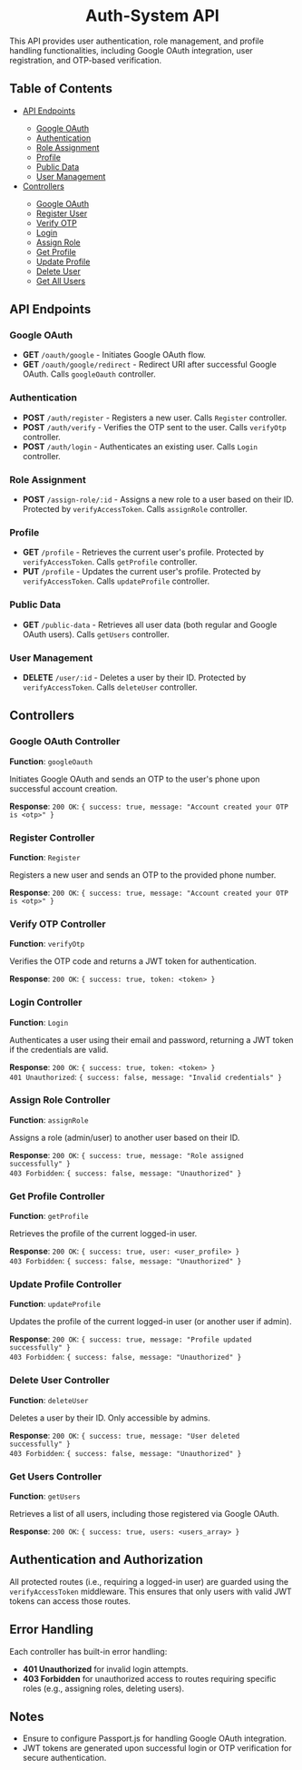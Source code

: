 <h1 align="center">Auth-System API</h1>

<p>This API provides user authentication, role management, and profile handling functionalities, including Google OAuth integration, user registration, and OTP-based verification.</p>

<h2>Table of Contents</h2>
<ul>
    <li><a href="#api-endpoints">API Endpoints</a></li>
    <ul>
        <li><a href="#google-oauth">Google OAuth</a></li>
        <li><a href="#authentication">Authentication</a></li>
        <li><a href="#role-assignment">Role Assignment</a></li>
        <li><a href="#profile">Profile</a></li>
        <li><a href="#public-data">Public Data</a></li>
        <li><a href="#user-management">User Management</a></li>
    </ul>
    <li><a href="#controllers">Controllers</a></li>
    <ul>
        <li><a href="#google-oauth-controller">Google OAuth</a></li>
        <li><a href="#register-controller">Register User</a></li>
        <li><a href="#verify-otp-controller">Verify OTP</a></li>
        <li><a href="#login-controller">Login</a></li>
        <li><a href="#assign-role-controller">Assign Role</a></li>
        <li><a href="#get-profile-controller">Get Profile</a></li>
        <li><a href="#update-profile-controller">Update Profile</a></li>
        <li><a href="#delete-user-controller">Delete User</a></li>
        <li><a href="#get-users-controller">Get All Users</a></li>
    </ul>
</ul>

<h2 id="api-endpoints">API Endpoints</h2>

<h3 id="google-oauth">Google OAuth</h3>
<ul>
    <li><strong>GET</strong> <code>/oauth/google</code> - Initiates Google OAuth flow.</li>
    <li><strong>GET</strong> <code>/oauth/google/redirect</code> - Redirect URI after successful Google OAuth. Calls <code>googleOauth</code> controller.</li>
</ul>

<h3 id="authentication">Authentication</h3>
<ul>
    <li><strong>POST</strong> <code>/auth/register</code> - Registers a new user. Calls <code>Register</code> controller.</li>
    <li><strong>POST</strong> <code>/auth/verify</code> - Verifies the OTP sent to the user. Calls <code>verifyOtp</code> controller.</li>
    <li><strong>POST</strong> <code>/auth/login</code> - Authenticates an existing user. Calls <code>Login</code> controller.</li>
</ul>

<h3 id="role-assignment">Role Assignment</h3>
<ul>
    <li><strong>POST</strong> <code>/assign-role/:id</code> - Assigns a new role to a user based on their ID. Protected by <code>verifyAccessToken</code>. Calls <code>assignRole</code> controller.</li>
</ul>

<h3 id="profile">Profile</h3>
<ul>
    <li><strong>GET</strong> <code>/profile</code> - Retrieves the current user's profile. Protected by <code>verifyAccessToken</code>. Calls <code>getProfile</code> controller.</li>
    <li><strong>PUT</strong> <code>/profile</code> - Updates the current user's profile. Protected by <code>verifyAccessToken</code>. Calls <code>updateProfile</code> controller.</li>
</ul>

<h3 id="public-data">Public Data</h3>
<ul>
    <li><strong>GET</strong> <code>/public-data</code> - Retrieves all user data (both regular and Google OAuth users). Calls <code>getUsers</code> controller.</li>
</ul>

<h3 id="user-management">User Management</h3>
<ul>
    <li><strong>DELETE</strong> <code>/user/:id</code> - Deletes a user by their ID. Protected by <code>verifyAccessToken</code>. Calls <code>deleteUser</code> controller.</li>
</ul>

<h2 id="controllers">Controllers</h2>

<h3 id="google-oauth-controller">Google OAuth Controller</h3>
<p><strong>Function</strong>: <code>googleOauth</code></p>
<p>Initiates Google OAuth and sends an OTP to the user's phone upon successful account creation.</p>
<p><strong>Response</strong>: <code>200 OK</code>: <code>{ success: true, message: "Account created your OTP is &lt;otp&gt;" }</code></p>

<h3 id="register-controller">Register Controller</h3>
<p><strong>Function</strong>: <code>Register</code></p>
<p>Registers a new user and sends an OTP to the provided phone number.</p>
<p><strong>Response</strong>: <code>200 OK</code>: <code>{ success: true, message: "Account created your OTP is &lt;otp&gt;" }</code></p>

<h3 id="verify-otp-controller">Verify OTP Controller</h3>
<p><strong>Function</strong>: <code>verifyOtp</code></p>
<p>Verifies the OTP code and returns a JWT token for authentication.</p>
<p><strong>Response</strong>: <code>200 OK</code>: <code>{ success: true, token: &lt;token&gt; }</code></p>

<h3 id="login-controller">Login Controller</h3>
<p><strong>Function</strong>: <code>Login</code></p>
<p>Authenticates a user using their email and password, returning a JWT token if the credentials are valid.</p>
<p><strong>Response</strong>:
<code>200 OK</code>: <code>{ success: true, token: &lt;token&gt; }</code><br>
<code>401 Unauthorized</code>: <code>{ success: false, message: "Invalid credentials" }</code></p>

<h3 id="assign-role-controller">Assign Role Controller</h3>
<p><strong>Function</strong>: <code>assignRole</code></p>
<p>Assigns a role (admin/user) to another user based on their ID.</p>
<p><strong>Response</strong>: 
<code>200 OK</code>: <code>{ success: true, message: "Role assigned successfully" }</code><br>
<code>403 Forbidden</code>: <code>{ success: false, message: "Unauthorized" }</code></p>

<h3 id="get-profile-controller">Get Profile Controller</h3>
<p><strong>Function</strong>: <code>getProfile</code></p>
<p>Retrieves the profile of the current logged-in user.</p>
<p><strong>Response</strong>: 
<code>200 OK</code>: <code>{ success: true, user: &lt;user_profile&gt; }</code><br>
<code>403 Forbidden</code>: <code>{ success: false, message: "Unauthorized" }</code></p>

<h3 id="update-profile-controller">Update Profile Controller</h3>
<p><strong>Function</strong>: <code>updateProfile</code></p>
<p>Updates the profile of the current logged-in user (or another user if admin).</p>
<p><strong>Response</strong>: 
<code>200 OK</code>: <code>{ success: true, message: "Profile updated successfully" }</code><br>
<code>403 Forbidden</code>: <code>{ success: false, message: "Unauthorized" }</code></p>

<h3 id="delete-user-controller">Delete User Controller</h3>
<p><strong>Function</strong>: <code>deleteUser</code></p>
<p>Deletes a user by their ID. Only accessible by admins.</p>
<p><strong>Response</strong>: 
<code>200 OK</code>: <code>{ success: true, message: "User deleted successfully" }</code><br>
<code>403 Forbidden</code>: <code>{ success: false, message: "Unauthorized" }</code></p>

<h3 id="get-users-controller">Get Users Controller</h3>
<p><strong>Function</strong>: <code>getUsers</code></p>
<p>Retrieves a list of all users, including those registered via Google OAuth.</p>
<p><strong>Response</strong>: <code>200 OK</code>: <code>{ success: true, users: &lt;users_array&gt; }</code></p>

<h2>Authentication and Authorization</h2>
<p>All protected routes (i.e., requiring a logged-in user) are guarded using the <code>verifyAccessToken</code> middleware. This ensures that only users with valid JWT tokens can access those routes.</p>

<h2>Error Handling</h2>
<p>Each controller has built-in error handling:</p>
<ul>
    <li><strong>401 Unauthorized</strong> for invalid login attempts.</li>
    <li><strong>403 Forbidden</strong> for unauthorized access to routes requiring specific roles (e.g., assigning roles, deleting users).</li>
</ul>

<h2>Notes</h2>
<ul>
    <li>Ensure to configure Passport.js for handling Google OAuth integration.</li>
    <li>JWT tokens are generated upon successful login or OTP verification for secure authentication.</li>
</ul>